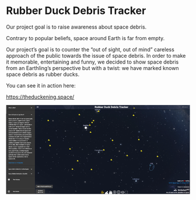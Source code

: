 Rubber Duck Debris Tracker
=====================

Our project goal is to raise awareness about space debris.

Contrary to popular beliefs, space around Earth is far from empty.

Our project’s goal is to counter the “out of sight, out of mind” careless approach of the public towards the issue of space debris. In order to make it memorable, entertaining and funny, we decided to show space debris from an Earthling’s perspective but with a twist: we have marked known space debris as rubber ducks. 

You can see it in action here:

https://theduckening.space/


![The Duckening](./images/duckening-screenshot.png)
